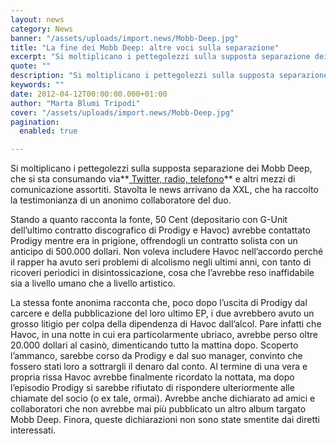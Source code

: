 ```yaml
---
layout: news
category: News
banner: "/assets/uploads/import.news/Mobb-Deep.jpg"
title: "La fine dei Mobb Deep: altre voci sulla separazione"
excerpt: "Si moltiplicano i pettegolezzi sulla supposta separazione dei Mobb Deep, che si sta consumando via Twitter, radio, telefono e altri mezzi di comunicazione assortiti. Stavolta le news arrivano da XXL, che ha raccolto la testimonianza di un anonimo collaboratore del duo. Stando a quanto racconta la fonte, 50 Cent (depositario con G-Unit dell’ultimo contratto discografico [&hellip"
quote: ""
description: "Si moltiplicano i pettegolezzi sulla supposta separazione dei Mobb Deep, che si sta consumando via Twitter, radio, telefono e altri mezzi di comunicazione assortiti. Stavolta le news arrivano da XXL, che ha raccolto la testimonianza di un anonimo collaboratore del duo. Stando a quanto racconta la fonte, 50 Cent (depositario con G-Unit dell’ultimo contratto discografico [&hellip"
keywords: ""
date: 2012-04-12T00:00:00.000+01:00
author: "Marta Blumi Tripodi"
cover: "/assets/uploads/import.news/Mobb-Deep.jpg"
pagination:
  enabled: true

---
```


Si moltiplicano i pettegolezzi sulla supposta separazione dei Mobb Deep, che si sta consumando via**[ Twitter, radio, telefono](https://hotmc.com/lo-strano-caso-del-telefono-di-havoc-perso-dal-benzinaio/ "http://hotmc.com/lo-strano-caso-del-telefono-di-havoc-perso-dal-benzinaio/")** e altri mezzi di comunicazione assortiti. Stavolta le news arrivano da XXL, che ha raccolto la testimonianza di un anonimo collaboratore del duo.

Stando a quanto racconta la fonte, 50 Cent (depositario con G-Unit dell’ultimo contratto discografico di Prodigy e Havoc) avrebbe contattato Prodigy mentre era in prigione, offrendogli un contratto solista con un anticipo di 500.000 dollari. Non voleva includere Havoc nell’accordo perché il rapper ha avuto seri problemi di alcolismo negli ultimi anni, con tanto di ricoveri periodici in disintossicazione, cosa che l’avrebbe reso inaffidabile sia a livello umano che a livello artistico.

La stessa fonte anonima racconta che, poco dopo l’uscita di Prodigy dal carcere e della pubblicazione del loro ultimo EP, i due avrebbero avuto un grosso litigio per colpa della dipendenza di Havoc dall’alcol. Pare infatti che Havoc, in una notte in cui era particolarmente ubriaco, avrebbe perso oltre 20.000 dollari al casinò, dimenticando tutto la mattina dopo. Scoperto l’ammanco, sarebbe corso da Prodigy e dal suo manager, convinto che fossero stati loro a sottrargli il denaro dal conto. Al termine di una vera e propria rissa Havoc avrebbe finalmente ricordato la nottata, ma dopo l’episodio Prodigy si sarebbe rifiutato di rispondere ulteriormente alle chiamate del socio (o ex tale, ormai). Avrebbe anche dichiarato ad amici e collaboratori che non avrebbe mai più pubblicato un altro album targato Mobb Deep. Finora, queste dichiarazioni non sono state smentite dai diretti interessati.